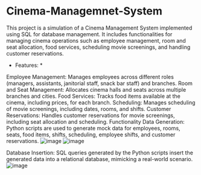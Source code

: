 # Cinema-Managemnet-System
This project is a simulation of a Cinema Management System implemented using SQL for database management. It includes functionalities for managing cinema operations such as employee management, room and seat allocation, food services, scheduling movie screenings, and handling customer reservations.

* Features: *

Employee Management: Manages employees across different roles (managers, assistants, janitorial staff, snack bar staff) and branches.
Room and Seat Management: Allocates cinema halls and seats across multiple branches and cities.
Food Services: Tracks food items available at the cinema, including prices, for each branch.
Scheduling: Manages scheduling of movie screenings, including dates, rooms, and shifts.
Customer Reservations: Handles customer reservations for movie screenings, including seat allocation and scheduling.
Functionality
Data Generation: Python scripts are used to generate mock data for employees, rooms, seats, food items, shifts, scheduling, employee shifts, and customer reservations.
![image](https://github.com/manalammad/Cinema-Managemnet-System/assets/147713867/e9eb412b-ee3c-4610-9337-197b10e6a29c)
![image](https://github.com/manalammad/Cinema-Managemnet-System/assets/147713867/a8643c70-2adb-4ab5-8cfe-5ee001af801c)

Database Insertion: SQL queries generated by the Python scripts insert the generated data into a relational database, mimicking a real-world scenario.
![image](https://github.com/manalammad/Cinema-Managemnet-System/assets/147713867/fbb038cf-2809-49bc-b07a-85c9e430179d)
